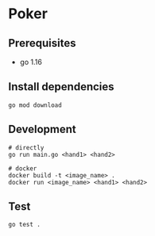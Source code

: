 # Poker

## Prerequisites
- go 1.16

## Install dependencies
```go mod download```

## Development
```
# directly
go run main.go <hand1> <hand2>

# docker
docker build -t <image_name> .
docker run <image_name> <hand1> <hand2>
```
## Test
```go test .```
